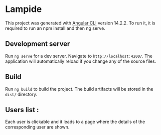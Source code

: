 # Lampide

This project was generated with [Angular CLI](https://github.com/angular/angular-cli) version 14.2.2. To run it, it is required to run an npm install and then ng serve.

## Development server

Run `ng serve` for a dev server. Navigate to `http://localhost:4200/`. The application will automatically reload if you change any of the source files.

## Build

Run `ng build` to build the project. The build artifacts will be stored in the `dist/` directory.

## Users list :

Each user is clickable and it leads to a page where the details of the corresponding user are shown.

